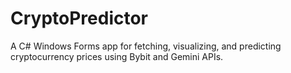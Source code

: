 # CryptoPredictor
A C# Windows Forms app for fetching, visualizing, and predicting cryptocurrency prices using Bybit and Gemini APIs.
